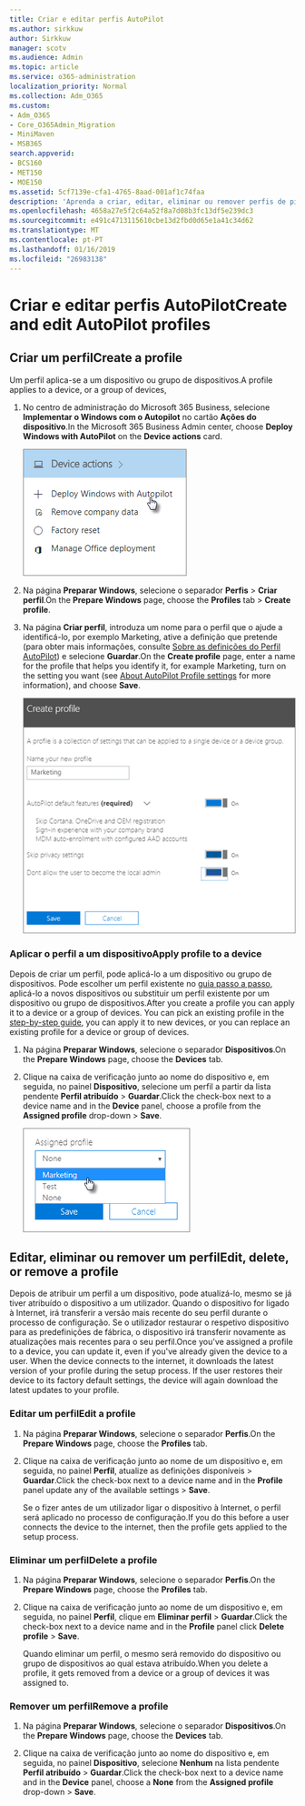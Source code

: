 ```yaml
---
title: Criar e editar perfis AutoPilot
ms.author: sirkkuw
author: Sirkkuw
manager: scotv
ms.audience: Admin
ms.topic: article
ms.service: o365-administration
localization_priority: Normal
ms.collection: Adm_O365
ms.custom:
- Adm_O365
- Core_O365Admin_Migration
- MiniMaven
- MSB365
search.appverid:
- BCS160
- MET150
- MOE150
ms.assetid: 5cf7139e-cfa1-4765-8aad-001af1c74faa
description: 'Aprenda a criar, editar, eliminar ou remover perfis de piloto automático. '
ms.openlocfilehash: 4658a27e5f2c64a52f8a7d08b3fc13df5e239dc3
ms.sourcegitcommit: e491c4713115610cbe13d2fbd0d65e1a41c34d62
ms.translationtype: MT
ms.contentlocale: pt-PT
ms.lasthandoff: 01/16/2019
ms.locfileid: "26983138"
---
```

# <a name="create-and-edit-autopilot-profiles"></a><span data-ttu-id="e6e83-103">Criar e editar perfis AutoPilot</span><span class="sxs-lookup"><span data-stu-id="e6e83-103">Create and edit AutoPilot profiles</span></span>

## <a name="create-a-profile"></a><span data-ttu-id="e6e83-104">Criar um perfil</span><span class="sxs-lookup"><span data-stu-id="e6e83-104">Create a profile</span></span>

<span data-ttu-id="e6e83-105">Um perfil aplica-se a um dispositivo ou grupo de dispositivos.</span><span class="sxs-lookup"><span data-stu-id="e6e83-105">A profile applies to a device, or a group of devices,</span></span>
  
1. <span data-ttu-id="e6e83-106">No centro de administração do Microsoft 365 Business, selecione **Implementar o Windows com o Autopilot** no cartão **Ações do dispositivo**.</span><span class="sxs-lookup"><span data-stu-id="e6e83-106">In the Microsoft 365 Business Admin center, choose **Deploy Windows with AutoPilot** on the **Device actions** card.</span></span> 
    
    ![On the Device actions card, choose Deploy Windows with Autopilot.](media/160d5c2a-11a8-48f9-a8aa-70f084b85448.png)
  
2. <span data-ttu-id="e6e83-108">Na página **Preparar Windows**, selecione o separador **Perfis** \> **Criar perfil**.</span><span class="sxs-lookup"><span data-stu-id="e6e83-108">On the **Prepare Windows** page, choose the **Profiles** tab \> **Create profile**.</span></span>
    
3. <span data-ttu-id="e6e83-109">Na página **Criar perfil**, introduza um nome para o perfil que o ajude a identificá-lo, por exemplo Marketing, ative a definição que pretende (para obter mais informações, consulte [Sobre as definições do Perfil AutoPilot](autopilot-profile-settings.md)) e selecione **Guardar**.</span><span class="sxs-lookup"><span data-stu-id="e6e83-109">On the **Create profile** page, enter a name for the profile that helps you identify it, for example Marketing, turn on the setting you want (see [About AutoPilot Profile settings](autopilot-profile-settings.md) for more information), and choose **Save**.</span></span>
    
    ![Enter name and turn on settings in the Create profile panel.](media/63b5a00d-6a5d-48d0-9557-e7531e80702a.png)
  
### <a name="apply-profile-to-a-device"></a><span data-ttu-id="e6e83-111">Aplicar o perfil a um dispositivo</span><span class="sxs-lookup"><span data-stu-id="e6e83-111">Apply profile to a device</span></span>

<span data-ttu-id="e6e83-p101">Depois de criar um perfil, pode aplicá-lo a um dispositivo ou grupo de dispositivos. Pode escolher um perfil existente no [guia passo a passo](add-autopilot-devices-and-profile.md), aplicá-lo a novos dispositivos ou substituir um perfil existente por um dispositivo ou grupo de dispositivos.</span><span class="sxs-lookup"><span data-stu-id="e6e83-p101">After you create a profile you can apply it to a device or a group of devices. You can pick an existing profile in the [step-by-step guide](add-autopilot-devices-and-profile.md), you can apply it to new devices, or you can replace an existing profile for a device or group of devices.</span></span> 
  
1. <span data-ttu-id="e6e83-114">Na página **Preparar Windows**, selecione o separador **Dispositivos**.</span><span class="sxs-lookup"><span data-stu-id="e6e83-114">On the **Prepare Windows** page, choose the **Devices** tab.</span></span> 
    
2. <span data-ttu-id="e6e83-115">Clique na caixa de verificação junto ao nome do dispositivo e, em seguida, no painel **Dispositivo**, selecione um perfil a partir da lista pendente **Perfil atribuído** \> **Guardar**.</span><span class="sxs-lookup"><span data-stu-id="e6e83-115">Click the check-box next to a device name and in the **Device** panel, choose a profile from the **Assigned profile** drop-down \> **Save**.</span></span>
    
    ![In the Device panel, select an Assigned profile to apply it.](media/ed0ce33f-9241-4403-a5de-2dddffdc6fb9.png)
  
## <a name="edit-delete-or-remove-a-profile"></a><span data-ttu-id="e6e83-117">Editar, eliminar ou remover um perfil</span><span class="sxs-lookup"><span data-stu-id="e6e83-117">Edit, delete, or remove a profile</span></span>

<span data-ttu-id="e6e83-p102">Depois de atribuir um perfil a um dispositivo, pode atualizá-lo, mesmo se já tiver atribuído o dispositivo a um utilizador. Quando o dispositivo for ligado à Internet, irá transferir a versão mais recente do seu perfil durante o processo de configuração. Se o utilizador restaurar o respetivo dispositivo para as predefinições de fábrica, o dispositivo irá transferir novamente as atualizações mais recentes para o seu perfil.</span><span class="sxs-lookup"><span data-stu-id="e6e83-p102">Once you've assigned a profile to a device, you can update it, even if you've already given the device to a user. When the device connects to the internet, it downloads the latest version of your profile during the setup process. If the user restores their device to its factory default settings, the device will again download the latest updates to your profile.</span></span> 
  
### <a name="edit-a-profile"></a><span data-ttu-id="e6e83-121">Editar um perfil</span><span class="sxs-lookup"><span data-stu-id="e6e83-121">Edit a profile</span></span>

1. <span data-ttu-id="e6e83-122">Na página **Preparar Windows**, selecione o separador **Perfis**.</span><span class="sxs-lookup"><span data-stu-id="e6e83-122">On the **Prepare Windows** page, choose the **Profiles** tab.</span></span> 
    
2. <span data-ttu-id="e6e83-123">Clique na caixa de verificação junto ao nome de um dispositivo e, em seguida, no painel **Perfil**, atualize as definições disponíveis \> **Guardar**.</span><span class="sxs-lookup"><span data-stu-id="e6e83-123">Click the check-box next to a device name and in the **Profile** panel update any of the available settings \> **Save**.</span></span>
    
    <span data-ttu-id="e6e83-124">Se o fizer antes de um utilizador ligar o dispositivo à Internet, o perfil será aplicado no processo de configuração.</span><span class="sxs-lookup"><span data-stu-id="e6e83-124">If you do this before a user connects the device to the internet, then the profile gets applied to the setup process.</span></span>
    
### <a name="delete-a-profile"></a><span data-ttu-id="e6e83-125">Eliminar um perfil</span><span class="sxs-lookup"><span data-stu-id="e6e83-125">Delete a profile</span></span>

1. <span data-ttu-id="e6e83-126">Na página **Preparar Windows**, selecione o separador **Perfis**.</span><span class="sxs-lookup"><span data-stu-id="e6e83-126">On the **Prepare Windows** page, choose the **Profiles** tab.</span></span> 
    
2. <span data-ttu-id="e6e83-127">Clique na caixa de verificação junto ao nome de um dispositivo e, em seguida, no painel **Perfil**, clique em **Eliminar perfil** \> **Guardar**.</span><span class="sxs-lookup"><span data-stu-id="e6e83-127">Click the check-box next to a device name and in the **Profile** panel click **Delete profile** \> **Save**.</span></span>
    
    <span data-ttu-id="e6e83-128">Quando eliminar um perfil, o mesmo será removido do dispositivo ou grupo de dispositivos ao qual estava atribuído.</span><span class="sxs-lookup"><span data-stu-id="e6e83-128">When you delete a profile, it gets removed from a device or a group of devices it was assigned to.</span></span>
    
### <a name="remove-a-profile"></a><span data-ttu-id="e6e83-129">Remover um perfil</span><span class="sxs-lookup"><span data-stu-id="e6e83-129">Remove a profile</span></span>

1. <span data-ttu-id="e6e83-130">Na página **Preparar Windows**, selecione o separador **Dispositivos**.</span><span class="sxs-lookup"><span data-stu-id="e6e83-130">On the **Prepare Windows** page, choose the **Devices** tab.</span></span> 
    
2. <span data-ttu-id="e6e83-131">Clique na caixa de verificação junto ao nome do dispositivo e, em seguida, no painel **Dispositivo**, selecione **Nenhum** na lista pendente **Perfil atribuído** \> **Guardar**.</span><span class="sxs-lookup"><span data-stu-id="e6e83-131">Click the check-box next to a device name and in the **Device** panel, choose a **None** from the **Assigned profile** drop-down \> **Save**.</span></span>
    

